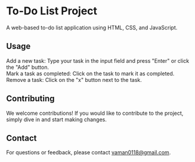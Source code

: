 # To-Do List Project
A web-based to-do list application using HTML, CSS, and JavaScript.


## Usage
Add a new task: Type your task in the input field and press "Enter" or click the "Add" button.  
Mark a task as completed: Click on the task to mark it as completed.  
Remove a task: Click on the "x" button next to the task.  


## Contributing
We welcome contributions! If you would like to contribute to the project, simply dive in and start making changes. 


## Contact
For questions or feedback, please contact vaman0118@gmail.com.
